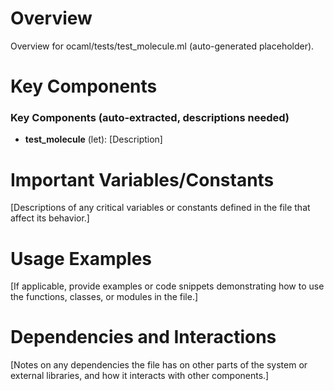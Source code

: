 # Overview

Overview for ocaml/tests/test_molecule.ml (auto-generated placeholder).

# Key Components

### Key Components (auto-extracted, descriptions needed)
- **test_molecule** (let): [Description]

# Important Variables/Constants

[Descriptions of any critical variables or constants defined in the file that affect its behavior.]

# Usage Examples

[If applicable, provide examples or code snippets demonstrating how to use the functions, classes, or modules in the file.]

# Dependencies and Interactions

[Notes on any dependencies the file has on other parts of the system or external libraries, and how it interacts with other components.]
